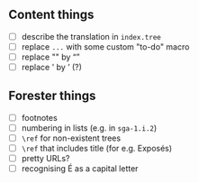 ## Content things

- [ ] describe the translation in `index.tree`
- [ ] replace `...` with some custom "to-do" macro
- [ ] replace "" by “”
- [ ] replace ' by ’ (?)

## Forester things

- [ ] footnotes
- [ ] numbering in lists (e.g. in `sga-1.i.2`)
- [ ] `\ref` for non-existent trees
- [ ] `\ref` that includes title (for e.g. Exposés)
- [ ] pretty URLs?
- [ ] recognising É as a capital letter

